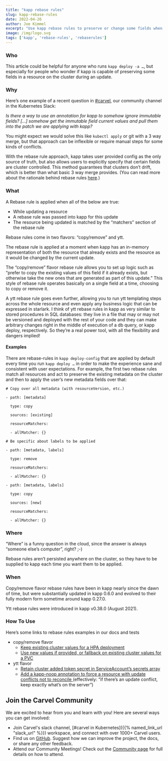 ```yaml
---
title: "kapp rebase rules"
slug: kapp-rebase-rules
date: 2022-04-26
author: Joe Kimmel
excerpt: "Use kapp rebase rules to preserve or change some fields when updating a resource"
image: /img/logo.svg
tags: ['kapp', 'rebase-rules', 'rebaserules']
---
```



### Who

This article could be helpful for anyone who runs `kapp deploy -a …`, but especially for people who wonder if kapp is capable of preserving some fields in a resource on the cluster during an update.

### Why

Here’s one example of a recent question in [#carvel](https://kubernetes.slack.com/archives/CH8KCCKA5), our community channel in the Kubernetes Slack:

_Is there a way to use an annotation for kapp to somehow ignore immutable fields? [...] somehow get the immutable field current values and pull them into the patch we are applying with kapp?_

You might expect we would solve this like `kubectl apply` or git with a 3 way merge, but that approach can be inflexible or require manual steps for some kinds of conflicts.

With the rebase rule approach, kapp takes user provided config as the only source of truth, but also allows users to explicitly specify that certain fields are cluster controlled. This method guarantees that clusters don’t drift, which is better than what basic 3 way merge provides. (You can read more about the rationale behind rebase rules [here](https://carvel.dev/kapp/docs/v0.46.0/merge-method/).) 

### What

A Rebase rule is applied when all of the below are true:

* While updating a resource
* A rebase rule was passed into kapp for this update
* The resource being updated is matched by the “matchers” section of the rebase rule

Rebase rules come in two flavors: “copy/remove” and ytt.

The rebase rule is applied at a moment when kapp has an in-memory representation of both the resource that already exists and the resource as it would be changed by the current update.

The “copy/remove” flavor rebase rule allows you to set up logic such as “prefer to copy the existing values of this field if it already exists, but otherwise take the new ones that are generated as part of this update.” This style of rebase rule operates basically on a single field at a time, choosing to copy or remove it.

A ytt rebase rule goes even further, allowing you to run ytt templating steps across the whole resource and even apply any business logic that can be expressed in starlark. I think of ytt rebase rules in kapp as very similar to stored procedures in SQL databases: they live in a file that may or may not be versioned and deployed with the rest of your code and they can make arbitrary changes right in the middle of execution of a db query, or kapp deploy, respectively. So they’re a real power tool, with all the flexibility and dangers implied!

#### Examples

There are rebase-rules in `kapp deploy-config` that are applied by default every time you run `kapp deploy …` in order to make the experience sane and consistent with user expectations. For example, the first two rebase rules match all resources and act to preserve the existing metadata on the cluster and then to apply the user’s new metadata fields over that:

```
# Copy over all metadata (with resourceVersion, etc.)

- path: [metadata]

  type: copy

  sources: [existing]

  resourceMatchers:

  - allMatcher: {}

# Be specific about labels to be applied

- path: [metadata, labels]

  type: remove

  resourceMatchers:

  - allMatcher: {}

- path: [metadata, labels]

  type: copy

  sources: [new]

  resourceMatchers:

  - allMatcher: {}

```


### Where

“Where” is a funny question in the cloud, since the answer is always “someone else’s computer”, right? ;-)

Rebase rules aren’t persisted anywhere on the cluster, so they have to be supplied to kapp each time you want them to be applied.


### When

Copy/remove flavor rebase rules have been in kapp nearly since the dawn of time, but were substantially updated in kapp 0.6.0 and evolved to their fully modern form sometime around kapp 0.27.0.

Ytt rebase rules were introduced in kapp v0.38.0 (August 2021).


### How To Use

Here’s some links to rebase rules examples in our docs and tests

* copy/remove flavor
    * [Keep existing cluster values for a HPA deployment](https://carvel.dev/kapp/docs/v0.46.0/hpa-deployment-rebase/#docs)
    * [Use new values if provided, or fallback on existing cluster values for a PVC](https://carvel.dev/kapp/docs/latest/rebase-pvc/#docs) 
* ytt flavor
    * [Retain cluster added token secret in ServiceAccount’s secrets array](https://github.com/carvel-dev/kapp/blob/d3ee9a01b5f0d7d5632b6a157ea7d0338730d497/pkg/kapp/config/default.go#L123-L154)
    * [Add a kapp-noop annotation to force a resource with update conflicts not to reconcile ](https://github.com/carvel-dev/kapp/blob/724d714376c8835368915661b6a5ecda06bc7ed5/test/e2e/create_fallback_on_noop_test.go#L31-L47)
      (effectively:  “if there’s an update conflict, keep exactly what’s on the server”) 
      
## Join the Carvel Community

We are excited to hear from you and learn with you! Here are several ways you can get involved:

* Join Carvel's slack channel, [#carvel in Kubernetes]({{% named_link_url "slack_url" %}}) workspace, and connect with over 1000+ Carvel users.
* Find us on [GitHub](https://github.com/carvel-dev/carvel). Suggest how we can improve the project, the docs, or share any other feedback.
* Attend our Community Meetings! Check out the [Community page](/community/) for full details on how to attend.
